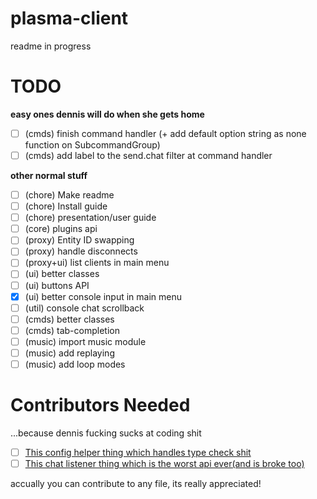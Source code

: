 # plasma-client
readme in progress


# TODO

**easy ones dennis will do when she gets home**
- [ ] (cmds) finish command handler (+ add default option string as none function on SubcommandGroup)
- [ ] (cmds) add label to the send.chat filter at command handler

**other normal stuff**
- [ ] (chore) Make readme
- [ ] (chore) Install guide
- [ ] (chore) presentation/user guide
- [ ] (core) plugins api
- [ ] (proxy) Entity ID swapping
- [ ] (proxy) handle disconnects
- [ ] (proxy+ui) list clients in main menu
- [ ] (ui) better classes
- [ ] (ui) buttons API
- [x] (ui) better console input in main menu
- [ ] (util) console chat scrollback
- [ ] (cmds) better classes
- [ ] (cmds) tab-completion
- [ ] (music) import music module
- [ ] (music) add replaying
- [ ] (music) add loop modes

# Contributors Needed
...because dennis fucking sucks at coding shit

- [ ] [This config helper thing which handles type check shit](./src/classes/ConfigHelper.js)
- [ ] [This chat listener thing which is the worst api ever(and is broke too)](./src/classes/ChatListener.js)

accually you can contribute to any file, its really appreciated!